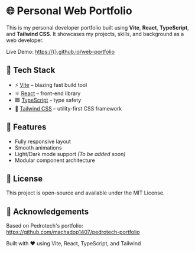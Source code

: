 # 🌐 Personal Web Portfolio

This is my personal developer portfolio built using **Vite**, **React**, **TypeScript**, and **Tailwind CSS**. It showcases my projects, skills, and background as a web developer.

Live Demo: [https://{}.github.io/web-portfolio](https://{}.github.io/web-portfolio)

## 🚀 Tech Stack

- ⚡ [Vite](https://vitejs.dev/) – blazing fast build tool
- ⚛️ [React](https://reactjs.org/) – front-end library
- 🟦 [TypeScript](https://www.typescriptlang.org/) – type safety
- 🎨 [Tailwind CSS](https://tailwindcss.com/) – utility-first CSS framework

## 📂 Features

- Fully responsive layout
- Smooth animations
- Light/Dark mode support _(To be added soon)_
- Modular component architecture

## 📝 License

This project is open-source and available under the MIT License.

## 🌟 Acknowledgements

Based on Pedrotech's portfolio: https://github.com/machadop1407/pedrotech-portfolio

Built with ❤️ using Vite, React, TypeScript, and Tailwind
